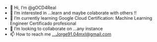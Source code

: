 - 👋 Hi, I’m @gOCD4Real
- 👀 I’m interested in ...learn and maybe colaborate with others !!
- 🌱 I’m currently learning Google Cloud Certification: Machine Learning Engineer Certificado profesional
- 💞️ I’m looking to collaborate on ...any instance
- 📫 How to reach me ...Jorge91.04mxl@gmail.com

<!---
gOCD4Real/gOCD4Real is a ✨ special ✨ repository because its `README.md` (this file) appears on your GitHub profile.
You can click the Preview link to take a look at your changes.
--->
